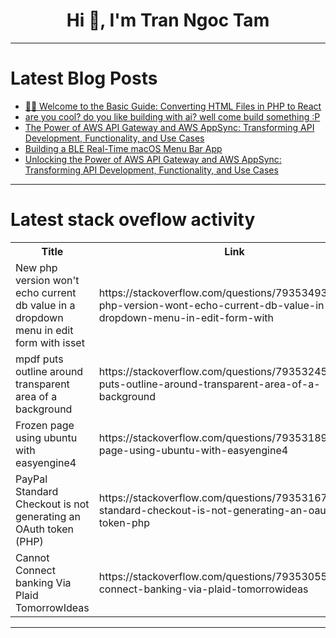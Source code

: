 <h1 align="center">Hi 👋, I'm Tran Ngoc Tam</h1>

---

# Latest Blog Posts 
<!-- BLOG-POST-LIST:START -->
- [🚀🎉 Welcome to the Basic Guide: Converting HTML Files in PHP to React](https://dev.to/fonteeboa/welcome-to-the-basic-guide-converting-html-files-in-php-to-react-11e3)
- [are you cool? do you like building with ai? well come build something :P](https://dev.to/abdibrokhim/are-you-cool-do-you-like-building-with-ai-well-come-build-something-p-23ol)
- [The Power of AWS API Gateway and AWS AppSync: Transforming API Development, Functionality, and Use Cases](https://dev.to/aws-builders/unlocking-the-power-of-aws-api-gateway-and-aws-appsync-transforming-api-development-5fo7)
- [Building a BLE Real-Time macOS Menu Bar App](https://dev.to/bleuiot/building-a-ble-real-time-macos-menu-bar-app-29lm)
- [Unlocking the Power of AWS API Gateway and AWS AppSync: Transforming API Development, Functionality, and Use Cases](https://dev.to/weder96/-49fk)
<!-- BLOG-POST-LIST:END -->

---

# Latest stack oveflow activity
<table>
  <tr><th>Title</th><th>Link</th></tr>
  <!-- STACKOVERFLOW:START --><tr><td>New php version won&#39;t echo current db value in a dropdown menu in edit form with isset</td><td>https://stackoverflow.com/questions/79353493/new-php-version-wont-echo-current-db-value-in-a-dropdown-menu-in-edit-form-with</td></tr><tr><td>mpdf puts outline around transparent area of a background</td><td>https://stackoverflow.com/questions/79353245/mpdf-puts-outline-around-transparent-area-of-a-background</td></tr><tr><td>Frozen page using ubuntu with easyengine4</td><td>https://stackoverflow.com/questions/79353189/frozen-page-using-ubuntu-with-easyengine4</td></tr><tr><td>PayPal Standard Checkout is not generating an OAuth token &lpar;PHP&rpar;</td><td>https://stackoverflow.com/questions/79353167/paypal-standard-checkout-is-not-generating-an-oauth-token-php</td></tr><tr><td>Cannot Connect banking Via Plaid TomorrowIdeas</td><td>https://stackoverflow.com/questions/79353055/cannot-connect-banking-via-plaid-tomorrowideas</td></tr><!-- STACKOVERFLOW:END -->
</table>

---


